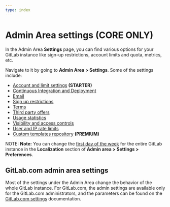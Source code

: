```yaml
---
type: index
---
```


# Admin Area settings **(CORE ONLY)**

In the Admin Area **Settings** page, you can find various options for your GitLab
instance like sign-up restrictions, account limits and quota, metrics, etc.

Navigate to it by going to **Admin Area > Settings**. Some of the settings
include:

- [Account and limit settings](account_and_limit_settings.md) **(STARTER)**
- [Continuous Integration and Deployment](continuous_integration.md)
- [Email](email.md)
- [Sign up restrictions](sign_up_restrictions.md)
- [Terms](terms.md)
- [Third party offers](third_party_offers.md)
- [Usage statistics](usage_statistics.md)
- [Visibility and access controls](visibility_and_access_controls.md)
- [User and IP rate limits](user_and_ip_rate_limits.md)
- [Custom templates repository](instance_template_repository.md) **(PREMIUM)**

NOTE: **Note:**
You can change the [first day of the week](../../profile/preferences.md) for the entire GitLab instance
in the **Localization** section of **Admin area > Settings > Preferences**.

## GitLab.com admin area settings

Most of the settings under the Admin Area change the behavior of the whole
GitLab instance. For GitLab.com, the admin settings are available only for the
GitLab.com administrators, and the parameters can be found on the
[GitLab.com settings](../../gitlab_com/index.md) documentation.
